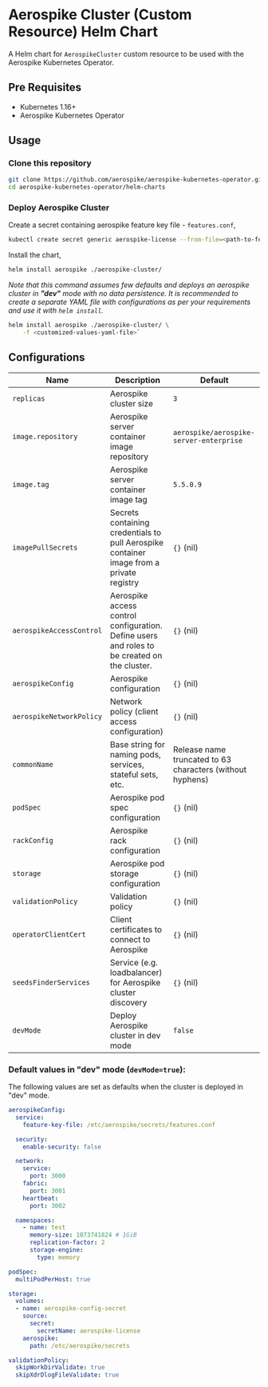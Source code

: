 # Aerospike Cluster (Custom Resource) Helm Chart

A Helm chart for `AerospikeCluster` custom resource to be used with the Aerospike Kubernetes Operator.

## Pre Requisites

- Kubernetes 1.16+
- Aerospike Kubernetes Operator

## Usage

<!-- ### Add Aerospike Helm Repository

```sh
helm repo add aerospike https://aerospike.github.io/aerospike-kubernetes-operator
``` -->

### Clone this repository

```sh
git clone https://github.com/aerospike/aerospike-kubernetes-operator.git
cd aerospike-kubernetes-operator/helm-charts
```

### Deploy Aerospike Cluster

Create a secret containing aerospike feature key file - `features.conf`,

```sh
kubectl create secret generic aerospike-license --from-file=<path-to-features.conf-file>
```

Install the chart,

<!-- ```sh
helm install aerospike aerospike/aerospike-cluster
``` -->

```sh
helm install aerospike ./aerospike-cluster/
```


*Note that this command assumes few defaults and deploys an aerospike cluster in **"dev"** mode with no data
persistence. It is recommended to create a separate YAML file with configurations as per your requirements and use it
with `helm install`.*

```sh
helm install aerospike ./aerospike-cluster/ \
    -f <customized-values-yaml-file>`
```

## Configurations

| Name       | Description | Default   |
| ---------- | ----------- | --------- |
| `replicas` | Aerospike cluster size | `3` |
| `image.repository` | Aerospike server container image repository | `aerospike/aerospike-server-enterprise` |
| `image.tag` | Aerospike server container image tag | `5.5.0.9` |
| `imagePullSecrets` | Secrets containing credentials to pull Aerospike container image from a private registry | `{}` (nil) |
| `aerospikeAccessControl` | Aerospike access control configuration. Define users and roles to be created on the cluster. | `{}` (nil) |
| `aerospikeConfig` | Aerospike configuration | `{}` (nil) |
| `aerospikeNetworkPolicy` | Network policy (client access configuration) | `{}` (nil) |
| `commonName` | Base string for naming pods, services, stateful sets, etc.  | Release name truncated to 63 characters (without hyphens) |
| `podSpec` | Aerospike pod spec configuration | `{}` (nil) |
| `rackConfig` | Aerospike rack configuration | `{}` (nil) |
| `storage` | Aerospike pod storage configuration | `{}` (nil) |
| `validationPolicy` | Validation policy | `{}` (nil) |
| `operatorClientCert` | Client certificates to connect to Aerospike | `{}` (nil) |
| `seedsFinderServices` | Service (e.g. loadbalancer) for Aerospike cluster discovery | `{}` (nil) |
| `devMode` | Deploy Aerospike cluster in dev mode | `false` |

### Default values in "dev" mode (`devMode=true`):

The following values are set as defaults when the cluster is deployed in "dev" mode.

```yaml
aerospikeConfig:
  service:
    feature-key-file: /etc/aerospike/secrets/features.conf

  security:
    enable-security: false

  network:
    service:
      port: 3000
    fabric:
      port: 3001
    heartbeat:
      port: 3002

  namespaces:
    - name: test
      memory-size: 1073741824 # 1GiB
      replication-factor: 2
      storage-engine:
        type: memory

podSpec:
  multiPodPerHost: true

storage:
  volumes:
  - name: aerospike-config-secret
    source:
      secret:
        secretName: aerospike-license
    aerospike:
      path: /etc/aerospike/secrets

validationPolicy:
  skipWorkDirValidate: true
  skipXdrDlogFileValidate: true
```
